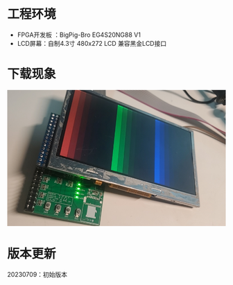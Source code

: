 # 工程环境

+ FPGA开发板 ：BigPig-Bro EG4S20NG88 V1
+ LCD屏幕：自制4.3寸 480x272 LCD 兼容黑金LCD接口



# 下载现象

![Finish](Finish.png)



# 版本更新

20230709：初始版本
